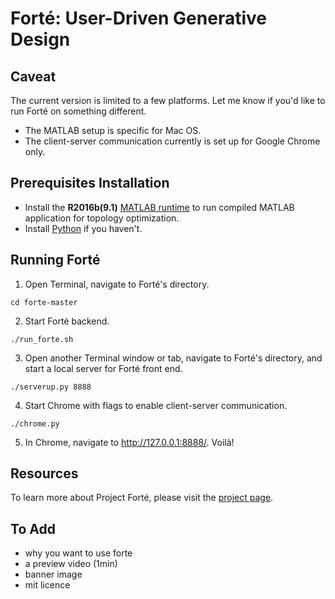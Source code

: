 # Forté: User-Driven Generative Design
## Caveat
The current version is limited to a few platforms. Let me know if you'd like to run Forté on something different.
* The MATLAB setup is specific for Mac OS.
* The client-server communication currently is set up for Google Chrome only.

## Prerequisites Installation
* Install the **R2016b(9.1)** [MATLAB runtime](https://www.mathworks.com/products/compiler/matlab-runtime.html) to run compiled MATLAB application for topology optimization.
* Install [Python](https://www.python.org/downloads/) if you haven't.


## Running Forté
1. Open Terminal, navigate to Forté's directory.
```shell
cd forte-master
```

2. Start Forté backend.
```shell
./run_forte.sh
```

3. Open another Terminal window or tab, navigate to Forté's directory, and start a local server for Forté front end.
```shell
./serverup.py 8888
```

4. Start Chrome with flags to enable client-server communication.
```shell
./chrome.py
```

5. In Chrome, navigate to http://127.0.0.1:8888/. Voilà!

## Resources
To learn more about Project Forté, please visit the [project page](http://web.xiangchen.me/#forteacute).

## To Add
- why you want to use forte
- a preview video (1min)
- banner image
- mit licence
